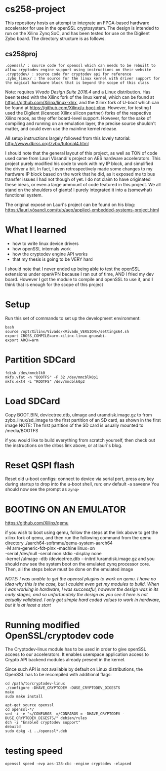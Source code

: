 # cs258-project

This repository hosts an attempt to integrate an FPGA-based hardware accelerator for use in the openSSL cryptosystem. The design is intended to run on the Xilinx Zynq SoC, and has been tested for use on the Digilent Zybo board. The directory structure is as follows. 
 
## cs258proj
	.openssl/ : source code for openssl which can needs to be rebuilt to allow cryptodev engine support using instructions on their website
	.cryptodev/ : source code for cryptodev api for reference
	.zybo_linux/ : the source for the linux kernel with driver support for the magical hardware block that is beyond the scope of this class

Note: requires *Vivado Design Suite 2016.4* and a Linux distribution. Has been tested with the Xilinx fork of the linux kernel, which can be found at https://github.com/Xilinx/linux-xlnx, and the Xilinx fork of U-boot which can be found at https://github.com/Xilinx/u-boot-xlnx. However, for testing I used the Digilent (licenced Xilinx silicon partner) forks of the respective Xilinx repos, as they offer board-level support. However, for the sake of compiling and running on an emulation layer, the precise source shouldn't matter, and could even use the mainline kernel release.

All setup instructions largely followed from this lovely tutorial: http://www.dbrss.org/zybo/tutorial4.html

I should note that the general layout of this project, as well as TON of code used came from Lauri Võsandi's project on AES hardware accelerators. This project purely modified his code to work with my IP block, and simplified the driver a bit. In fact, I even retrospectively made some changes to my hardware IP block based on the work that he did, as it exposed me to bus transfer issues I had not though of yet. I do not claim to have originated these ideas, or even a large ammount of code featured in this project. We all stand on the shoulders of giants! I purely integrated it into a (somewhat) functional system. 

The original exposé on Lauri's project can be found on his blog: https://lauri.võsandi.com/tub/aep/applied-embedded-systems-project.html


What I learned
=======================
- how to write linux device drivers
- how openSSL internals work
- how the cryptodev engine API works
- that my thesis is going to be VERY hard

I should note that I never ended up being able to test the openSSL extensions under openVPN because I ran out of time, AND I fried my dev board. However I got the module to compile and openSSL to use it, and I think that is enough for the scope of this project


Setup
=========================
Run this set of commands to set up the development
environment:

    bash
    source /opt/Xilinx/Vivado/<Vivado_VERSION>/settings64.sh
    export CROSS_COMPILE=arm-xilinx-linux-gnueabi-
    export ARCH=arm


Partition SDCard
==================
    fdisk /dev/mmcblk0
    mkfs.vfat -n "BOOTFS" -F 32 /dev/mmcblk0p1
    mkfs.ext4 -L "ROOTFS" /dev/mmcblk0p2

Load SDCard
==================
Copy BOOT.BIN, devicetree.dtb, uImage and uramdisk.image.gz to from zybo_linux/sd_image to the first partition of an SD card, as shown in the first image 
NOTE: The first partition of the SD card is usually mounted to /media/BOOTFS

if you would like to build everything from scratch yourself, then check out the instructions on the drbss link above, or at lauri's blog. 


Reset QSPI flash
================
Reset old u-boot configs: connect to device via serial port, press any key during startup
to drop into the u-boot shell, run:
    env default -a
    saveenv
You should now see the prompt as 
`zynq> `

# BOOTING ON AN EMULATOR

https://github.com/Xilinx/qemu

if you wish to boot using qemu, follow the steps at the link above to get the xilinx fork of qemu, and then run the following command from the qemu directory
	./aarch64-softmmu/qemu-system-aarch64 \
		-M arm-generic-fdt-plnx -machine linux=on \
		-serial /dev/null -serial mon:stdio -display none \
		-kernel <path>/uImage -dtb <path>/devicetree.dtb --initrd <path>/uramdisk.image.gz
and you should now see the system boot on the emulated zynq processor core. Then, all the steps below must be done on the emulated image

*NOTE: I was unable to get the openssl plugins to work on qemu. I have no idea why this is the case, but I couldnt even get my modules to build. When I was working in hardware, I was successful, however the design was in its early stages, and so unfortunately the design as you see it here is not actually validated. I only got simple hard coded values to work in hardware, but it is at least a start*


# Running modified OpenSSL/cryptodev code 
The Cryptodev-linux module has to be used in order to give openSSL access to our accelerators. It enables userspace application access to Crypto API backend modules already present in the kernel.

Since such API is not available by default on Linux distributions, the OpenSSL has to be recompiled with additional flags:

	cd /path/to/cryptodev-linux
	./configure -DHAVE_CRYPTODEV -DUSE_CRYPTODEV_DIGESTS
	make
	sudo make install
	
	apt-get source openssl
	cd openssl-*/
	sed -i -e "s/CONFARGS  =/CONFARGS = -DHAVE_CRYPTODEV -DUSE_CRYPTODEV_DIGESTS/" debian/rules
	dch -i "Enabled cryptodev support"
	debuild
	sudo dpkg -i ../openssl*.deb


# testing speed 
	openssl speed -evp aes-128-cbc -engine cryptodev -elapsed
